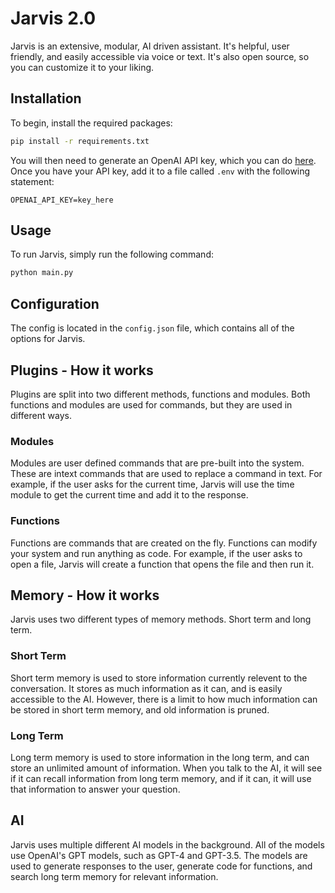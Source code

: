# Jarvis 2.0

Jarvis is an extensive, modular, AI driven assistant. It's helpful, user friendly, and easily accessible via voice or text. It's also open source, so you can customize it to your liking.

## Installation

To begin, install the required packages:

```bash
pip install -r requirements.txt
```

You will then need to generate an OpenAI API key, which you can do [here](https://beta.openai.com/). Once you have your API key, add it to a file called `.env` with the following statement:

```
OPENAI_API_KEY=key_here
```

## Usage

To run Jarvis, simply run the following command:

```bash
python main.py
```

## Configuration

The config is located in the `config.json` file, which contains all of the options for Jarvis.

## Plugins - How it works

Plugins are split into two different methods, functions and modules. Both functions and modules are used for commands, but they are used in different ways.

### Modules

Modules are user defined commands that are pre-built into the system. These are intext commands that are used to replace a command in text. For example, if the user asks for the current time, Jarvis will use the time module to get the current time and add it to the response.

### Functions

Functions are commands that are created on the fly. Functions can modify your system and run anything as code. For example, if the user asks to open a file, Jarvis will create a function that opens the file and then run it.

## Memory - How it works

Jarvis uses two different types of memory methods. Short term and long term.

### Short Term

Short term memory is used to store information currently relevent to the conversation. It stores as much information as it can, and is easily accessible to the AI. However, there is a limit to how much information can be stored in short term memory, and old information is pruned.

### Long Term

Long term memory is used to store information in the long term, and can store an unlimited amount of information. When you talk to the AI, it will see if it can recall information from long term memory, and if it can, it will use that information to answer your question.

## AI

Jarvis uses multiple different AI models in the background. All of the models use OpenAI's GPT models, such as GPT-4 and GPT-3.5. The models are used to generate responses to the user, generate code for functions, and search long term memory for relevant information.

